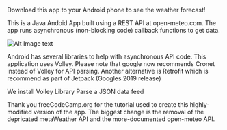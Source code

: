 Download this app to your Android phone to see the weather forecast!

This is a Java Andoid App built using a REST API at open-meteo.com.
The app runs asynchronous (non-blocking code) callback functions to get data.

![Alt Image text](https://github.com/RamonJustisOrtega/AndroidWeatherApp/blob/master/AndroidWeatherApp.jpg "README PICTURE")

Android has several libraries to help with asynchronous API code.
This application uses Volley.
Please note that google now recommends Cronet instead of Volley for API parsing.
Another alternative is Retrofit which is recommend as part of Jetpack (Googles 2019 release)

We install Volley Library
Parse a JSON data feed

Thank you freeCodeCamp.org for the tutorial used to create this highly-modified version of the app.
The biggest change is the removal of the depricated metaWeather API and the more-documented open-meteo API.

